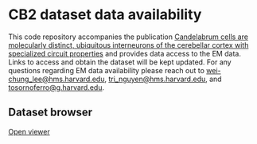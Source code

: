 # CB2 dataset data availability

This code repository accompanies the publication [Candelabrum cells are molecularly distinct, ubiquitous interneurons of the cerebellar cortex with specialized circuit properties](https://www.biorxiv.org/content/10.1101/2021.04.09.439172v1) and provides data access to the EM data. Links to access and obtain the dataset will be kept updated. For any questions regarding EM data availability please reach out to wei-chung_lee@hms.harvard.edu, tri_nguyen@hms.harvard.edu, and tosornoferro@g.harvard.edu.

## Dataset browser
[Open viewer](http://catmaid2.hms.harvard.edu:33400/v/e8be44a62ac7a87889cd5d8d56c80248c0a8c63f/#!%7B%22dimensions%22:%7B%22x%22:%5B4e-09,%22m%22%5D,%22y%22:%5B4e-09,%22m%22%5D,%22z%22:%5B4e-08,%22m%22%5D%7D,%22layers%22:%5B%7B%22type%22:%22image%22,%22source%22:%22python://volume/e8be44a62ac7a87889cd5d8d56c80248c0a8c63f.ee3800de2c117f2ae81586cc20ccc78f30eda941%22,%22name%22:%22raw%22%7D%5D,%22position%22:%5B135280.0,102120.0,312.0%5D,%22crossSectionScale%22:18.0,%22layout%22:%22xy%22%7D)
